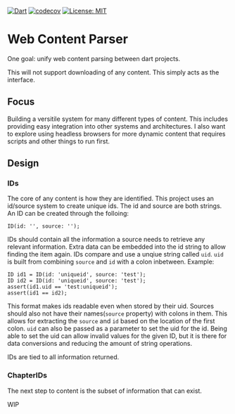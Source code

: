 [![Dart](https://github.com/Wetbikeboy2500/web_content_parser/actions/workflows/dart.yml/badge.svg)](https://github.com/Wetbikeboy2500/web_content_parser/actions/workflows/build.yml)
[![codecov](https://codecov.io/gh/Wetbikeboy2500/web_content_parser/branch/master/graph/badge.svg?token=P6SR80FRHV)](https://codecov.io/gh/Wetbikeboy2500/web_content_parser)
[![License: MIT](https://img.shields.io/badge/License-MIT-yellow.svg)](https://opensource.org/licenses/MIT)

# Web Content Parser
One goal: unify web content parsing between dart projects.

This will not support downloading of any content. This simply acts as the interface.

## Focus
Building a versitile system for many different types of content. This includes providing easy integration into other systems and architectures. I also want to explore using headless browsers for more dynamic content that requires scripts and other things to run first.

## Design

### IDs
The core of any content is how they are identified. This project uses an id/source system to create unique ids. The id and source are both strings. An ID can be created through the folloing:

```
ID(id: '', source: '');
```

IDs should contain all the information a source needs to retrieve any relevant information. Extra data can be embedded into the id string to allow finding the item again. IDs compare and use a unqiue string called `uid`. `uid` is built from combining `source` and `id` with a colon inbetween. Example:
```
ID id1 = ID(id: 'uniqueid', source: 'test');
ID id2 = ID(id: 'uniqueid', source: 'test');
assert(id1.uid == 'test:uniqueid');
assert(id1 == id2);
```
This format makes ids readable even when stored by their uid. Sources should also not have their names(`source` property) with colons in them. This allows for extracting the `source` and `id` based on the location of the first colon. `uid` can also be passed as a parameter to set the uid for the id. Being able to set the uid can allow invalid values for the given ID, but it is there for data conversions and reducing the amount of string operations.

IDs are tied to all information returned.

### ChapterIDs
The next step to content is the subset of information that can exist.

WIP